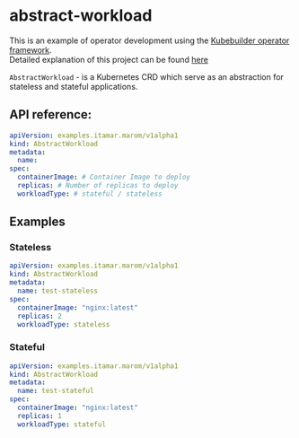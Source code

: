 # abstract-workload
This is an example of operator development using the [Kubebuilder operator framework](https://book.kubebuilder.io/).</br>
Detailed explanation of this project can be found [here](https://medium.com/@marom.itamar)

`AbstractWorkload` - is a Kubernetes CRD which serve as an abstraction for stateless and stateful applications.

## API reference:
```yaml
apiVersion: examples.itamar.marom/v1alpha1
kind: AbstractWorkload
metadata:
  name: 
spec:
  containerImage: # Container Image to deploy
  replicas: # Number of replicas to deploy
  workloadType: # stateful / stateless
```

## Examples
### Stateless
```yaml
apiVersion: examples.itamar.marom/v1alpha1
kind: AbstractWorkload
metadata:
  name: test-stateless
spec:
  containerImage: "nginx:latest"
  replicas: 2
  workloadType: stateless
```
### Stateful
```yaml
apiVersion: examples.itamar.marom/v1alpha1
kind: AbstractWorkload
metadata:
  name: test-stateful
spec:
  containerImage: "nginx:latest"
  replicas: 1
  workloadType: stateful
```